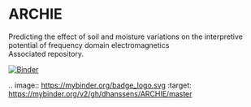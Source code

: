 # ARCHIE
Predicting the effect of soil and moisture variations on the interpretive potential of frequency domain electromagnetics  
Associated repository.

[![Binder](https://mybinder.org/badge_logo.svg)](https://mybinder.org/v2/gh/dhanssens/ARCHIE/master)

.. image:: https://mybinder.org/badge_logo.svg
 :target: https://mybinder.org/v2/gh/dhanssens/ARCHIE/master
